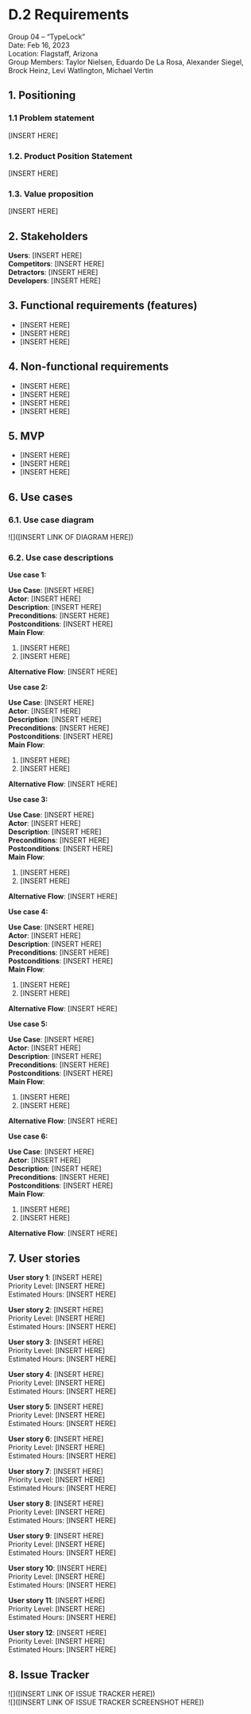 # D.2 Requirements

Group 04 – “TypeLock”\
Date: Feb 16, 2023\
Location: Flagstaff, Arizona\
Group Members: Taylor Nielsen, Eduardo De La Rosa, Alexander Siegel, Brock Heinz, Levi Watlington, Michael Vertin

## 1. Positioning

### 1.1 Problem statement

[INSERT HERE]

### 1.2. Product Position Statement

[INSERT HERE]

### 1.3. Value proposition

[INSERT HERE]

## 2. Stakeholders

**Users**: [INSERT HERE]\
**Competitors**: [INSERT HERE]\
**Detractors**: [INSERT HERE]\
**Developers**: [INSERT HERE]

## 3. Functional requirements (features)

- [INSERT HERE]
- [INSERT HERE]
- [INSERT HERE]

## 4. Non-functional requirements

- [INSERT HERE]
- [INSERT HERE]
- [INSERT HERE]
- [INSERT HERE]

## 5. MVP

- [INSERT HERE]
- [INSERT HERE]
- [INSERT HERE]

## 6. Use cases

### 6.1. Use case diagram

![]([INSERT LINK OF DIAGRAM HERE])

### 6.2. Use case descriptions

**Use case 1:**

**Use Case**: [INSERT HERE]\
**Actor**: [INSERT HERE]\
**Description**: [INSERT HERE]\
**Preconditions**: [INSERT HERE]\
**Postconditions**: [INSERT HERE]\
**Main Flow**:

1. [INSERT HERE]
2. [INSERT HERE]

**Alternative Flow**: [INSERT HERE]

**Use case 2:**

**Use Case**: [INSERT HERE]\
**Actor**: [INSERT HERE]\
**Description**: [INSERT HERE]\
**Preconditions**: [INSERT HERE]\
**Postconditions**: [INSERT HERE]\
**Main Flow**:

1. [INSERT HERE]
2. [INSERT HERE]

**Alternative Flow**: [INSERT HERE]

**Use case 3:**

**Use Case**: [INSERT HERE]\
**Actor**: [INSERT HERE]\
**Description**: [INSERT HERE]\
**Preconditions**: [INSERT HERE]\
**Postconditions**: [INSERT HERE]\
**Main Flow**:

1. [INSERT HERE]
2. [INSERT HERE]

**Alternative Flow**: [INSERT HERE]

**Use case 4:**

**Use Case**: [INSERT HERE]\
**Actor**: [INSERT HERE]\
**Description**: [INSERT HERE]\
**Preconditions**: [INSERT HERE]\
**Postconditions**: [INSERT HERE]\
**Main Flow**:

1. [INSERT HERE]
2. [INSERT HERE]

**Alternative Flow**: [INSERT HERE]

**Use case 5:**

**Use Case**: [INSERT HERE]\
**Actor**: [INSERT HERE]\
**Description**: [INSERT HERE]\
**Preconditions**: [INSERT HERE]\
**Postconditions**: [INSERT HERE]\
**Main Flow**:

1. [INSERT HERE]
2. [INSERT HERE]

**Alternative Flow**: [INSERT HERE]

**Use case 6:**

**Use Case**: [INSERT HERE]\
**Actor**: [INSERT HERE]\
**Description**: [INSERT HERE]\
**Preconditions**: [INSERT HERE]\
**Postconditions**: [INSERT HERE]\
**Main Flow**:

1. [INSERT HERE]
2. [INSERT HERE]

**Alternative Flow**: [INSERT HERE]

## 7. User stories

**User story 1**: [INSERT HERE]\
Priority Level: [INSERT HERE]\
Estimated Hours: [INSERT HERE]

**User story 2**: [INSERT HERE]\
Priority Level: [INSERT HERE]\
Estimated Hours: [INSERT HERE]

**User story 3**: [INSERT HERE]\
Priority Level: [INSERT HERE]\
Estimated Hours: [INSERT HERE]

**User story 4**: [INSERT HERE]\
Priority Level: [INSERT HERE]\
Estimated Hours: [INSERT HERE]

**User story 5**: [INSERT HERE]\
Priority Level: [INSERT HERE]\
Estimated Hours: [INSERT HERE]

**User story 6**: [INSERT HERE]\
Priority Level: [INSERT HERE]\
Estimated Hours: [INSERT HERE]

**User story 7**: [INSERT HERE]\
Priority Level: [INSERT HERE]\
Estimated Hours: [INSERT HERE]

**User story 8**: [INSERT HERE]\
Priority Level: [INSERT HERE]\
Estimated Hours: [INSERT HERE]

**User story 9**: [INSERT HERE]\
Priority Level: [INSERT HERE]\
Estimated Hours: [INSERT HERE]

**User story 10**: [INSERT HERE]\
Priority Level: [INSERT HERE]\
Estimated Hours: [INSERT HERE]

**User story 11**: [INSERT HERE]\
Priority Level: [INSERT HERE]\
Estimated Hours: [INSERT HERE]

**User story 12**: [INSERT HERE]\
Priority Level: [INSERT HERE]\
Estimated Hours: [INSERT HERE]

## 8. Issue Tracker

![]([INSERT LINK OF ISSUE TRACKER HERE])\
![]([INSERT LINK OF ISSUE TRACKER SCREENSHOT HERE])
